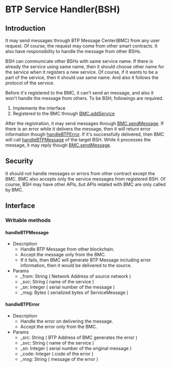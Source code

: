 # BTP Service Handler(BSH)

## Introduction

It may send messages through BTP Message Center(BMC) from any user
request. Of course, the request may come from other smart contracts.
It also have responsibility to handle the message from other BSHs.

BSH can communicate other BSHs with same service name.
If there is already the service using same name, then it should choose
other name for the service when it registers a new service.
Of course, if it wants to be a part of the service, then it should
use same name. And also it follows the protocol of the service.

Before it's registered to the BMC, it can't send an message, and also
it won't handle the message from others.
To be BSH, followings are required.

1. Implements the interface
2. Registered to the BMC through [BMC.addService](bmc.md#addservice)

After the registration, it may send messages through
[BMC.sendMessage](bmc.md#sendmessage).
If there is an error while it delivers the message, then it will
return error information though [handleBTPError](#handlebtperror).
If it's successfully delivered, then BMC will call
[handleBTPMessage](#handlebtpmessage) of the target BSH.
While it processes the message, it may reply though
[BMC.sendMessage](bmc.md#sendmessage).

## Security

It should not handle messages or errors from other contract
except the BMC.
BMC also accepts only the service messages from registered BSH.
Of course, BSH may have other APIs, but APIs related with BMC are
only called by BMC.

## Interface

### Writable methods

#### handleBTPMessage
* Description
  - Handle BTP Message from other blockchain.
  - Accept the message only from the BMC.
  - If it fails, then BMC will generate BTP Message including
    error information, then it would be delivered to the source.
* Params
  - _from: String ( Network Address of source network )
  - _svc: String ( name of the service )
  - _sn: Integer ( serial number of the message )
  - _msg: Bytes ( serialized bytes of ServiceMessage )

#### handleBTPError
* Description
  - Handle the error on delivering the message.
  - Accept the error only from the BMC.
* Params
  - _src: String ( BTP Address of BMC generates the error )
  - _svc: String ( name of the service )
  - _sn: Integer ( serial number of the original message )
  - _code: Integer ( code of the error )
  - _msg: String ( message of the error )

